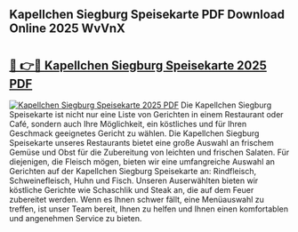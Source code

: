 ## Kapellchen Siegburg Speisekarte PDF Download Online 2025 WvVnX

# <h2><a href="http://gcd9q1.nevu.top/?p=Kapellchen+Siegburg+Speisekarte">🔗 👉🔴 Kapellchen Siegburg Speisekarte 2025 PDF</a></h2>

[![Kapellchen Siegburg Speisekarte 2025 PDF](https://i.imgur.com/dBaPXMq.png)](http://gcd9q1.nevu.top/?p=Kapellchen+Siegburg+Speisekarte)
Die Kapellchen Siegburg Speisekarte ist nicht nur eine Liste von Gerichten in einem Restaurant oder Café, sondern auch Ihre Möglichkeit, ein köstliches und für Ihren Geschmack geeignetes Gericht zu wählen. Die Kapellchen Siegburg Speisekarte unseres Restaurants bietet eine große Auswahl an frischem Gemüse und Obst für die Zubereitung von leichten und frischen Salaten. Für diejenigen, die Fleisch mögen, bieten wir eine umfangreiche Auswahl an Gerichten auf der Kapellchen Siegburg Speisekarte an: Rindfleisch, Schweinefleisch, Huhn und Fisch. Unseren Auserwählten bieten wir köstliche Gerichte wie Schaschlik und Steak an, die auf dem Feuer zubereitet werden. Wenn es Ihnen schwer fällt, eine Menüauswahl zu treffen, ist unser Team bereit, Ihnen zu helfen und Ihnen einen komfortablen und angenehmen Service zu bieten.
